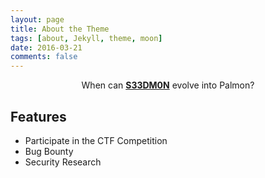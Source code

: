 ```yaml
---
layout: page
title: About the Theme
tags: [about, Jekyll, theme, moon]
date: 2016-03-21
comments: false
---
```

    
<center>When can <a href="https://github.com/S33DM0N"><b>S33DM0N</b></a> evolve into Palmon?</center>

## Features
* Participate in the CTF Competition
* Bug Bounty
* Security Research